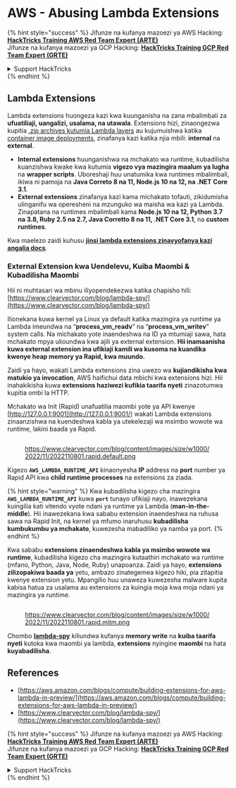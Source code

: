# AWS - Abusing Lambda Extensions

{% hint style="success" %}
Jifunze na kufanya mazoezi ya AWS Hacking:<img src="/.gitbook/assets/image.png" alt="" data-size="line">[**HackTricks Training AWS Red Team Expert (ARTE)**](https://training.hacktricks.xyz/courses/arte)<img src="/.gitbook/assets/image.png" alt="" data-size="line">\
Jifunze na kufanya mazoezi ya GCP Hacking: <img src="/.gitbook/assets/image (2).png" alt="" data-size="line">[**HackTricks Training GCP Red Team Expert (GRTE)**<img src="/.gitbook/assets/image (2).png" alt="" data-size="line">](https://training.hacktricks.xyz/courses/grte)

<details>

<summary>Support HackTricks</summary>

* Angalia [**mipango ya usajili**](https://github.com/sponsors/carlospolop)!
* **Jiunge na** 💬 [**kikundi cha Discord**](https://discord.gg/hRep4RUj7f) au [**kikundi cha telegram**](https://t.me/peass) au **tufuate** kwenye **Twitter** 🐦 [**@hacktricks\_live**](https://twitter.com/hacktricks\_live)**.**
* **Shiriki mbinu za udukuzi kwa kuwasilisha PRs kwenye** [**HackTricks**](https://github.com/carlospolop/hacktricks) na [**HackTricks Cloud**](https://github.com/carlospolop/hacktricks-cloud) github repos.

</details>
{% endhint %}

## Lambda Extensions

Lambda extensions huongeza kazi kwa kuunganisha na zana mbalimbali za **ufuatiliaji, uangalizi, usalama, na utawala**. Extensions hizi, zinaongezwa kupitia [.zip archives kutumia Lambda layers](https://docs.aws.amazon.com/lambda/latest/dg/configuration-layers.html) au kujumuishwa katika [container image deployments](https://aws.amazon.com/blogs/compute/working-with-lambda-layers-and-extensions-in-container-images/), zinafanya kazi katika njia mbili: **internal** na **external**.

* **Internal extensions** huunganishwa na mchakato wa runtime, kubadilisha kuanzishwa kwake kwa kutumia **vigezo vya mazingira maalum ya lugha** na **wrapper scripts**. Uboreshaji huu unatumika kwa runtimes mbalimbali, ikiwa ni pamoja na **Java Correto 8 na 11, Node.js 10 na 12, na .NET Core 3.1**.
* **External extensions** zinafanya kazi kama michakato tofauti, zikidumisha ulinganifu wa operesheni na mzunguko wa maisha wa kazi ya Lambda. Zinapatana na runtimes mbalimbali kama **Node.js 10 na 12, Python 3.7 na 3.8, Ruby 2.5 na 2.7, Java Corretto 8 na 11, .NET Core 3.1**, na **custom runtimes**.

Kwa maelezo zaidi kuhusu [**jinsi lambda extensions zinavyofanya kazi angalia docs**](https://docs.aws.amazon.com/lambda/latest/dg/runtimes-extensions-api.html).

### External Extension kwa Uendelevu, Kuiba Maombi & Kubadilisha Maombi

Hii ni muhtasari wa mbinu iliyopendekezwa katika chapisho hili: [https://www.clearvector.com/blog/lambda-spy/](https://www.clearvector.com/blog/lambda-spy/)

Ilionekana kuwa kernel ya Linux ya default katika mazingira ya runtime ya Lambda imeundwa na “**process\_vm\_readv**” na “**process\_vm\_writev**” system calls. Na michakato yote inaendeshwa na ID ya mtumiaji sawa, hata mchakato mpya ulioundwa kwa ajili ya external extension. **Hii inamaanisha kuwa external extension ina ufikiaji kamili wa kusoma na kuandika kwenye heap memory ya Rapid, kwa muundo.**

Zaidi ya hayo, wakati Lambda extensions zina uwezo wa **kujiandikisha kwa matukio ya invocation**, AWS haifichui data mbichi kwa extensions hizi. Hii inahakikisha kuwa **extensions haziwezi kufikia taarifa nyeti** zinazotumwa kupitia ombi la HTTP.

Mchakato wa Init (Rapid) unafuatilia maombi yote ya API kwenye [http://127.0.0.1:9001](http://127.0.0.1:9001/) wakati Lambda extensions zinaanzishwa na kuendeshwa kabla ya utekelezaji wa msimbo wowote wa runtime, lakini baada ya Rapid.

<figure><img src="../../../../.gitbook/assets/image (90).png" alt=""><figcaption><p><a href="https://www.clearvector.com/blog/content/images/size/w1000/2022/11/2022110801.rapid.default.png">https://www.clearvector.com/blog/content/images/size/w1000/2022/11/2022110801.rapid.default.png</a></p></figcaption></figure>

Kigezo **`AWS_LAMBDA_RUNTIME_API`** kinaonyesha **IP** address na **port** number ya Rapid API kwa **child runtime processes** na extensions za ziada.

{% hint style="warning" %}
Kwa kubadilisha kigezo cha mazingira **`AWS_LAMBDA_RUNTIME_API`** kuwa **`port`** tunayo ufikiaji nayo, inawezekana kuingilia kati vitendo vyote ndani ya runtime ya Lambda (**man-in-the-middle**). Hii inawezekana kwa sababu extension inaendeshwa na ruhusa sawa na Rapid Init, na kernel ya mfumo inaruhusu **kubadilisha kumbukumbu ya mchakato**, kuwezesha mabadiliko ya namba ya port.
{% endhint %}

Kwa sababu **extensions zinaendeshwa kabla ya msimbo wowote wa runtime**, kubadilisha kigezo cha mazingira kutaathiri mchakato wa runtime (mfano, Python, Java, Node, Ruby) unapoanza. Zaidi ya hayo, **extensions zilizopakiwa baada ya** yetu, ambazo zinategemea kigezo hiki, pia zitapitia kwenye extension yetu. Mpangilio huu unaweza kuwezesha malware kupita kabisa hatua za usalama au extensions za kuingia moja kwa moja ndani ya mazingira ya runtime.

<figure><img src="../../../../.gitbook/assets/image (3) (4).png" alt=""><figcaption><p><a href="https://www.clearvector.com/blog/content/images/size/w1000/2022/11/2022110801.rapid.mitm.png">https://www.clearvector.com/blog/content/images/size/w1000/2022/11/2022110801.rapid.mitm.png</a></p></figcaption></figure>

Chombo [**lambda-spy**](https://github.com/clearvector/lambda-spy) kiliundwa kufanya **memory write** na **kuiba taarifa nyeti** kutoka kwa maombi ya lambda, **extensions** nyingine **maombi** na hata **kuyabadilisha**.

## References

* [https://aws.amazon.com/blogs/compute/building-extensions-for-aws-lambda-in-preview/](https://aws.amazon.com/blogs/compute/building-extensions-for-aws-lambda-in-preview/)
* [https://www.clearvector.com/blog/lambda-spy/](https://www.clearvector.com/blog/lambda-spy/)

{% hint style="success" %}
Jifunze na kufanya mazoezi ya AWS Hacking:<img src="/.gitbook/assets/image.png" alt="" data-size="line">[**HackTricks Training AWS Red Team Expert (ARTE)**](https://training.hacktricks.xyz/courses/arte)<img src="/.gitbook/assets/image.png" alt="" data-size="line">\
Jifunze na kufanya mazoezi ya GCP Hacking: <img src="/.gitbook/assets/image (2).png" alt="" data-size="line">[**HackTricks Training GCP Red Team Expert (GRTE)**<img src="/.gitbook/assets/image (2).png" alt="" data-size="line">](https://training.hacktricks.xyz/courses/grte)

<details>

<summary>Support HackTricks</summary>

* Angalia [**mipango ya usajili**](https://github.com/sponsors/carlospolop)!
* **Jiunge na** 💬 [**kikundi cha Discord**](https://discord.gg/hRep4RUj7f) au [**kikundi cha telegram**](https://t.me/peass) au **tufuate** kwenye **Twitter** 🐦 [**@hacktricks\_live**](https://twitter.com/hacktricks\_live)**.**
* **Shiriki mbinu za udukuzi kwa kuwasilisha PRs kwenye** [**HackTricks**](https://github.com/carlospolop/hacktricks) na [**HackTricks Cloud**](https://github.com/carlospolop/hacktricks-cloud) github repos.

</details>
{% endhint %}
